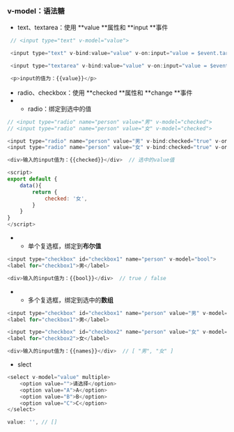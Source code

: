 ### v-model：语法糖

* text、textarea：使用 **value **属性和 **input **事件

```js
 // <input type="text" v-model="value">

 <input type="text" v-bind:value="value" v-on:input="value = $event.target.value">

 <input type="textarea" v-bind:value="value" v-on:input="value = $event.target.value">

 <p>input的值为：{{value}}</p>
```

* radio、checkbox：使用 **checked **属性和 **change **事件
* * radio：绑定到选中的值

```js
// <input type="radio" name="person" value="男" v-model="checked">
// <input type="radio" name="person" value="女" v-model="checked">

<input type="radio" name="person" value="男" v-bind:checked="true" v-on:change="checked = $event.target.value">
<input type="radio" name="person" value="女" v-bind:checked="true" v-on:change="checked = $event.target.value">

<div>输入的input值为：{{checked}}</div>  // 选中的value值

<script>
export default {
    data(){
        return {
            checked: '女',
        }
    }
}
</script>
```

* * 单个复选框，绑定到**布尔值**

```js
<input type="checkbox" id="checkbox1" name="person" v-model="bool">
<label for="checkbox1">男</label>

<div>输入的input值为：{{bool}}</div>  // true / false
```

* * 多个复选框，绑定到选中的**数组**

```js
<input type="checkbox" id="checkbox1" name="person" value="男" v-model="names">
<label for="checkbox1">男</label>

<input type="checkbox" id="checkbox2" name="person" value="女" v-model="names">
<label for="checkbox2">女</label>

<div>输入的input值为：{{names}}</div>  // [ "男", "女" ]
```

* slect

```js
<select v-model="value" multiple>
    <option value="">请选择</option>
    <option value="A">A</option>
    <option value="B">B</option>
    <option value="C">C</option>
</select>

value: '', // []
```



